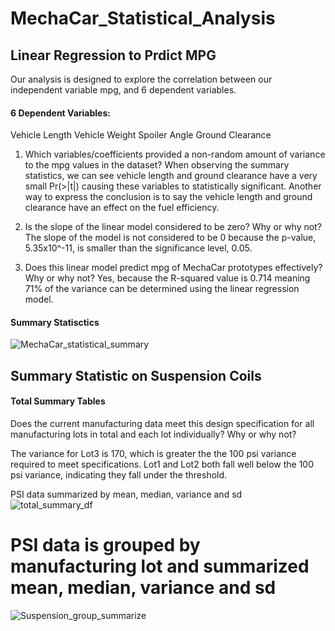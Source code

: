 # MechaCar_Statistical_Analysis

## Linear Regression to Prdict MPG
Our analysis is designed to explore the correlation between our independent variable mpg, and 6 dependent variables.

#### 6 Dependent Variables:
Vehicle Length
Vehicle Weight
Spoiler Angle
Ground Clearance

1. Which variables/coefficients provided a non-random amount of variance to the mpg values in the dataset?
  When observing the summary statistics, we can see vehicle length and ground clearance have a very small Pr(>|t|) causing these variables to statistically significant.   Another way to express the conclusion is to say the vehicle length and ground clearance have an effect on the fuel efficiency.

2. Is the slope of the linear model considered to be zero? Why or why not?
  The slope of the model is not considered to be 0 because the p-value, 5.35x10^-11, is smaller than the significance level, 0.05.

3. Does this linear model predict mpg of MechaCar prototypes effectively? Why or why not?
  Yes, because the R-squared value is 0.714 meaning 71% of the variance can be determined using the linear regression model.

#### Summary Statisctics
![MechaCar_statistical_summary](https://user-images.githubusercontent.com/99375741/173197179-2c894988-9d93-49ab-95f2-c1e9a38fe25e.png)


## Summary Statistic on Suspension Coils

#### Total Summary Tables

Does the current manufacturing data meet this design specification for all manufacturing lots in total and each lot individually? Why or why not?

The variance for Lot3 is 170, which is greater the the 100 psi variance required to meet specifications. Lot1 and Lot2 both fall well below the 100 psi variance, indicating they fall under the threshold.

PSI data summarized by mean, median, variance and sd
![total_summary_df](https://user-images.githubusercontent.com/99375741/173199108-d48c0d14-bc8c-4959-a646-c9d3596f5d81.png)

# PSI data is grouped by manufacturing lot and summarized mean, median, variance and sd
![Suspension_group_summarize](https://user-images.githubusercontent.com/99375741/173199116-0c4593ca-2678-4b5a-9108-f2dc7e529be7.png)





